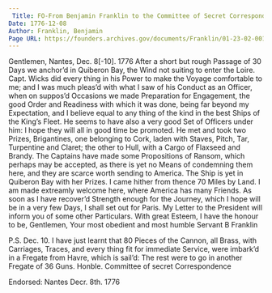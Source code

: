 ```yaml
---
 Title: FO-From Benjamin Franklin to the Committee of Secret Correspondence, 8[–10] December 1776
Date: 1776-12-08
Author: Franklin, Benjamin
Page URL: https://founders.archives.gov/documents/Franklin/01-23-02-0011
---
```


Gentlemen,
Nantes, Dec. 8[-10]. 1776
After a short but rough Passage of 30 Days we anchor’d in Quiberon Bay, the Wind not suiting to enter the Loire. Capt. Wicks did every thing in his Power to make the Voyage comfortable to me; and I was much pleas’d with what I saw of his Conduct as an Officer, when on suppos’d Occasions we made Preparation for Engagement, the good Order and Readiness with which it was done, being far beyond my Expectation, and I believe equal to any thing of the kind in the best Ships of the King’s Fleet. He seems to have also a very good Set of Officers under him: I hope they will all in good time be promoted. He met and took two Prizes, Brigantines, one belonging to Cork, laden with Staves, Pitch, Tar, Turpentine and Claret; the other to Hull, with a Cargo of Flaxseed and Brandy. The Captains have made some Propositions of Ransom, which perhaps may be accepted, as there is yet no Means of condemning them here, and they are scarce worth sending to America. The Ship is yet in Quiberon Bay with her Prizes. I came hither from thence 70 Miles by Land. I am made extreamly welcome here, where America has many Friends. As soon as I have recover’d Strength enough for the Journey, which I hope will be in a very few Days, I shall set out for Paris. My Letter to the President will inform you of some other Particulars. With great Esteem, I have the honour to be, Gentlemen, Your most obedient and most humble Servant
B Franklin

P.S. Dec. 10. I have just learnt that 80 Pieces of the Cannon, all Brass, with Carriages, Traces, and every thing fit for immediate Service, were imbark’d in a Fregate from Havre, which is sail’d: The rest were to go in another Fregate of 36 Guns.
Honble. Committee of secret Correspondence

 
Endorsed: Nantes Decr. 8th. 1776

